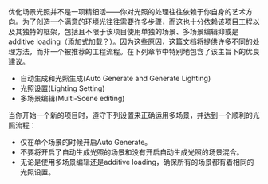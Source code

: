 优化场景光照并不是一项精细活——你对光照的处理往往依赖于你自身的艺术方向。为了创造一个满意的环境光往往需要许多步骤，而这也十分依赖该项目工程以及其独特的框架，包括且不限于该项目使用单独的场景、多场景编辑抑或是additive loading（添加式加载？）。因为这些原因，这篇文档将提供许多不同的处理方法，而非一个被推荐的工程流程。在下列章节中特别地包含了该主旨下的优良建议。
- 自动生成和光照生成(Auto Generate and Generate Lighting)
- 光照设置(Lighting Setting)
- 多场景编辑(Multi-Scene editing)

当你开始一个新的项目时，遵守下列设置来正确运用多场景，并达到一个顺利的光照流程：
- 仅在单个场景的时候开启Auto Generate。
- 不要将开启了自动生成光照的场景和没有开启自动生成光照的场景混合。
- 无论是使用多场景编辑还是additive loading，确保所有的场景都有着相同的光照设置。